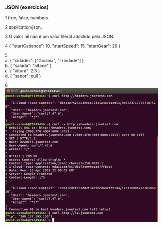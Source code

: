### JSON (exercícios)

1  true, false, numbers.  

2  application/json.  

3  O valor nil não é um valor literal admitido pelo JSON.

4  { "startCadence": 10, "startSpeed": 15, "startGear": 20 } 
 
5   
  a. { "cidades": ["Goiânia", "Trindade"] }  
  b. { "salada": "alface" }  
  c. { "altura": 2.3 }  
  d. { "sabor": null }  

6 ![exercicio 6](docs/img/exercicio6.png)
